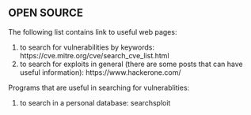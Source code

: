 ## OPEN SOURCE 

The following list contains link to useful web pages:

<ol>
    <li>to search for vulnerabilities by keywords: https://cve.mitre.org/cve/search_cve_list.html</li>
    <li>to search for exploits in general (there are some posts that can have useful information): https://www.hackerone.com/</li>
</ol>

Programs that are useful in searching for vulnerablities:

<ol>
    <li>to search in a personal database: searchsploit</li>
</ol>